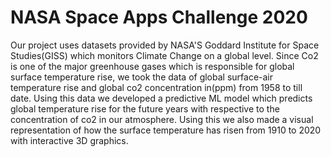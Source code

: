 # NASA Space Apps Challenge 2020
Our project uses datasets provided by NASA'S Goddard Institute for Space Studies(GISS) which monitors Climate Change on a global level. Since Co2 is one of the major greenhouse gases which is responsible for global surface temperature rise, we took the data of global surface-air temperature rise and global co2 concentration in(ppm) from 1958 to till date.
Using this data we developed a predictive ML model which predicts global temperature rise for the future years with respective to the concentration of co2 in our atmosphere. 
Using this we also made a visual representation of how the surface temperature has risen from 1910 to 2020 with interactive 3D graphics.
